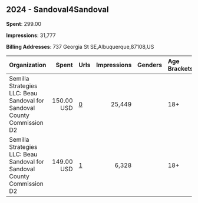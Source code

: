 ## 2024 - Sandoval4Sandoval 
**Spent**: 299.00

**Impressions**: 31,777

**Billing Addresses**: 737 Georgia St SE,Albuquerque,87108,US

|Organization|Spent|Urls|Impressions|Genders|Age Brackets|Country Codes|
|:---|---:|:---|---:|:---|:---|:---|
|Semilla Strategies LLC: Beau Sandoval for Sandoval County Commission D2|150.00 USD|[0](https://www.snap.com/political-ads/asset/5c14df7bf01bdf7a0f293e9993db11648a1afa340a6a71f667ce10fd5be110de?mediaType=mp4)|25,449||18+|united states|
|Semilla Strategies LLC: Beau Sandoval for Sandoval County Commission D2|149.00 USD|[1](https://www.snap.com/political-ads/asset/f3f4890013dbe1f6413310a68e1b5b9294b6ffa97a176f5cd0793ee085b39175?mediaType=mp4)|6,328||18+|united states|
